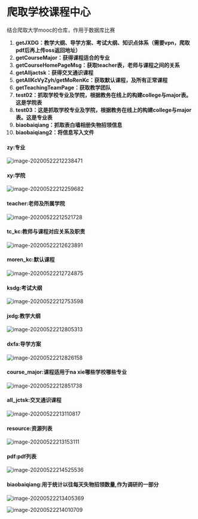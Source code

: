 # 爬取学校课程中心

结合爬取大学mooc的仓库，作用于数据库比赛

1. **getJXDG：教学大纲、导学方案、考试大纲、知识点体系（需要vpn，爬取pdf后再上传oss返回地址）**
2. **getCourseMajor：获得课程适合的专业**
3. **getCourseHomePageMsg：获取teacher表，老师与课程之间的关系**
4. **getAlljactsk：获得交叉通识课程**
5. **getAllKcVyZyh/getMoRenKc：获取默认课程，及所有正常课程**
6. **getTeachingTeamPage：获取教学团队**
7. **test02：抓取学校专业及学院，根据教务在线上的构建college与major表。这是学院表**
8. **test03：这是抓取学校专业及学院，根据教务在线上的构建college与major表。这是专业表**
9. **biaobaiqiang：抓取表白墙相册失物招领信息**
10. **biaobaiqiang2：将信息写入文件**

#### zy:专业

![image-20200522212238471](https://cdn.jsdelivr.net/gh/1392517138/imgRepository@master/image-20200522212238471.png)

#### xy:学院

![image-20200522212259682](https://cdn.jsdelivr.net/gh/1392517138/imgRepository@master/image-20200522212259682.png)

#### teacher:老师及所属学院

![image-20200522212521728](https://cdn.jsdelivr.net/gh/1392517138/imgRepository@master/image-20200522212521728.png)

#### tc_kc:教师与课程对应关系及职责

![image-20200522212623891](https://cdn.jsdelivr.net/gh/1392517138/imgRepository@master/image-20200522212623891.png)

#### moren_kc:默认课程

![image-20200522212724875](https://cdn.jsdelivr.net/gh/1392517138/imgRepository@master/image-20200522212724875.png)

#### ksdg:考试大纲

![image-20200522212753598](https://cdn.jsdelivr.net/gh/1392517138/imgRepository@master/image-20200522212753598.png)

#### jxdg:教学大纲

![image-20200522212805313](https://cdn.jsdelivr.net/gh/1392517138/imgRepository@master/image-20200522212805313.png)

#### dxfa:导学方案

![image-20200522212826158](https://cdn.jsdelivr.net/gh/1392517138/imgRepository@master/image-20200522212826158.png)

#### course_major:课程适用于na xie哪些学校哪些专业

![image-20200522212851738](https://cdn.jsdelivr.net/gh/1392517138/imgRepository@master/image-20200522212851738.png)

#### all_jctsk:交叉通识课程

![image-20200522213110817](https://cdn.jsdelivr.net/gh/1392517138/imgRepository@master/image-20200522213110817.png)

#### resource:资源列表

![image-20200522213153111](https://cdn.jsdelivr.net/gh/1392517138/imgRepository@master/image-20200522213153111.png)

#### pdf:pdf列表

![image-20200522214525536](https://cdn.jsdelivr.net/gh/1392517138/imgRepository@master/image-20200522214525536.png)

#### biaobaiqiang:用于统计以往每天失物招领数量,作为调研的一部分

![image-20200522213405369](https://cdn.jsdelivr.net/gh/1392517138/imgRepository@master/image-20200522213405369.png)

![image-20200522214010709](https://cdn.jsdelivr.net/gh/1392517138/imgRepository@master/image-20200522214010709.png)